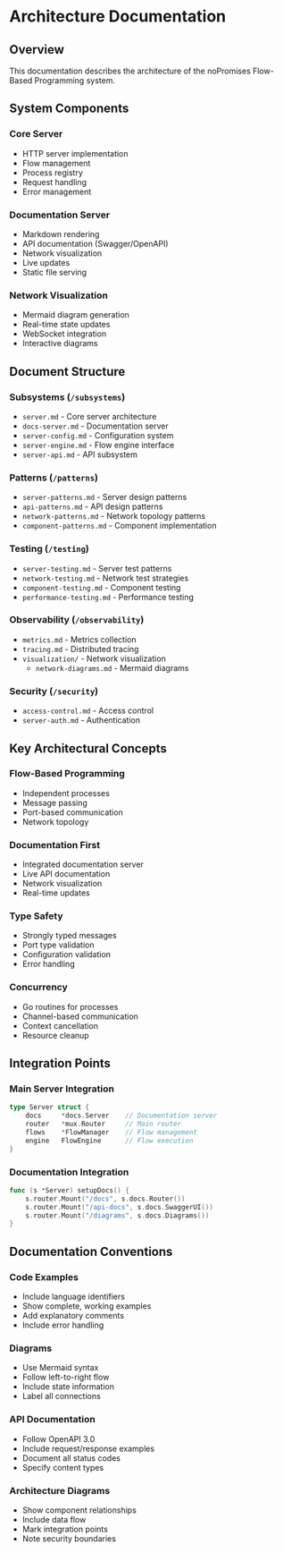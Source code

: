 # Architecture Documentation

## Overview
This documentation describes the architecture of the noPromises Flow-Based Programming system.

## System Components

### Core Server
- HTTP server implementation
- Flow management
- Process registry
- Request handling
- Error management

### Documentation Server
- Markdown rendering
- API documentation (Swagger/OpenAPI)
- Network visualization
- Live updates
- Static file serving

### Network Visualization
- Mermaid diagram generation
- Real-time state updates
- WebSocket integration
- Interactive diagrams

## Document Structure

### Subsystems (`/subsystems`)
- `server.md` - Core server architecture
- `docs-server.md` - Documentation server
- `server-config.md` - Configuration system
- `server-engine.md` - Flow engine interface
- `server-api.md` - API subsystem

### Patterns (`/patterns`)
- `server-patterns.md` - Server design patterns
- `api-patterns.md` - API design patterns
- `network-patterns.md` - Network topology patterns
- `component-patterns.md` - Component implementation

### Testing (`/testing`)
- `server-testing.md` - Server test patterns
- `network-testing.md` - Network test strategies
- `component-testing.md` - Component testing
- `performance-testing.md` - Performance testing

### Observability (`/observability`)
- `metrics.md` - Metrics collection
- `tracing.md` - Distributed tracing
- `visualization/` - Network visualization
  - `network-diagrams.md` - Mermaid diagrams

### Security (`/security`)
- `access-control.md` - Access control
- `server-auth.md` - Authentication

## Key Architectural Concepts

### Flow-Based Programming
- Independent processes
- Message passing
- Port-based communication
- Network topology

### Documentation First
- Integrated documentation server
- Live API documentation
- Network visualization
- Real-time updates

### Type Safety
- Strongly typed messages
- Port type validation
- Configuration validation
- Error handling

### Concurrency
- Go routines for processes
- Channel-based communication
- Context cancellation
- Resource cleanup

## Integration Points

### Main Server Integration
```go
type Server struct {
    docs     *docs.Server    // Documentation server
    router   *mux.Router     // Main router
    flows    *FlowManager    // Flow management
    engine   FlowEngine      // Flow execution
}
```

### Documentation Integration
```go
func (s *Server) setupDocs() {
    s.router.Mount("/docs", s.docs.Router())
    s.router.Mount("/api-docs", s.docs.SwaggerUI())
    s.router.Mount("/diagrams", s.docs.Diagrams())
}
```

## Documentation Conventions

### Code Examples
- Include language identifiers
- Show complete, working examples
- Add explanatory comments
- Include error handling

### Diagrams
- Use Mermaid syntax
- Follow left-to-right flow
- Include state information
- Label all connections

### API Documentation
- Follow OpenAPI 3.0
- Include request/response examples
- Document all status codes
- Specify content types

### Architecture Diagrams
- Show component relationships
- Include data flow
- Mark integration points
- Note security boundaries